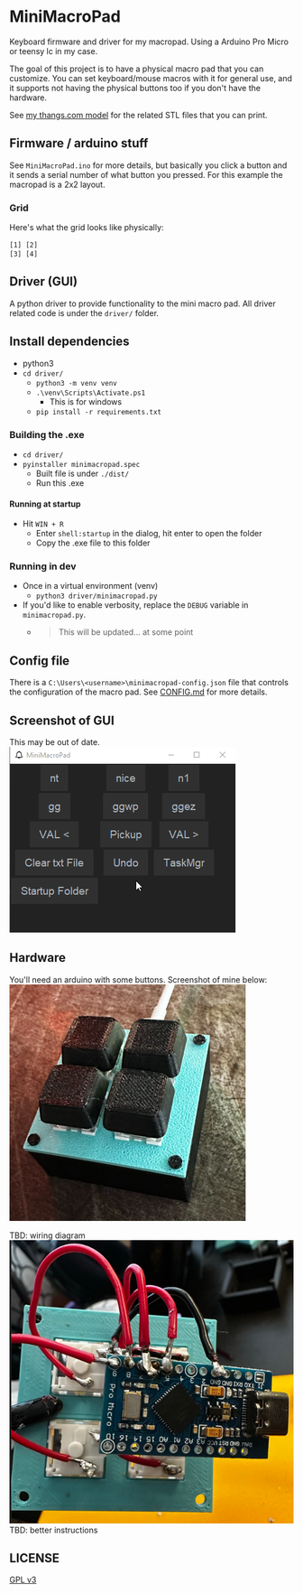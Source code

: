 # MiniMacroPad

Keyboard firmware and driver for my macropad. Using a Arduino Pro Micro or teensy lc in my case.

The goal of this project is to have a physical macro pad that you can customize. You can set keyboard/mouse macros with it for general use, and it supports not having the physical buttons too if you don't have the hardware.

See [my thangs.com model](https://thangs.com/designer/sebsafari/3d-model/Mini%20Macro%20Pad-710028?manualModelView=true) for the related STL files that you can print.

## Firmware / arduino stuff
See `MiniMacroPad.ino` for more details, but basically you click a button and it sends a serial number of what button you pressed. For this example the macropad is a 2x2 layout.

### Grid
Here's what the grid looks like physically:
```
[1] [2]
[3] [4]
```

## Driver (GUI)
A python driver to provide functionality to the mini macro pad. All driver related code is under the `driver/` folder.

## Install dependencies
- python3
- `cd driver/`
    - `python3 -m venv venv`
    - `.\venv\Scripts\Activate.ps1`
      - This is for windows
    - `pip install -r requirements.txt`

### Building the .exe
- `cd driver/`
- `pyinstaller minimacropad.spec`
    - Built file is under `./dist/`
    - Run this .exe

#### Running at startup
- Hit `WIN + R`
  - Enter `shell:startup` in the dialog, hit enter to open the folder
  - Copy the .exe file to this folder

### Running in dev
- Once in a virtual environment (venv)
  - `python3 driver/minimacropad.py`
- If you'd like to enable verbosity, replace the `DEBUG` variable in `minimacropad.py`.
  - > This will be updated... at some point

## Config file
There is a `C:\Users\<username>\minimacropad-config.json` file that controls the configuration of the macro pad. See [CONFIG.md](./CONFIG.md) for more details.

## Screenshot of GUI
This may be out of date.
![screenshot](./img/mmpscreenshot.png)

## Hardware
You'll need an arduino with some buttons. 
Screenshot of mine below:
![macro pad](./img/mmpbuilt.png)

TBD: wiring diagram
![wiring](./img/mmpwiring.png)
TBD: better instructions

## LICENSE
[GPL v3](./LICENSE)
